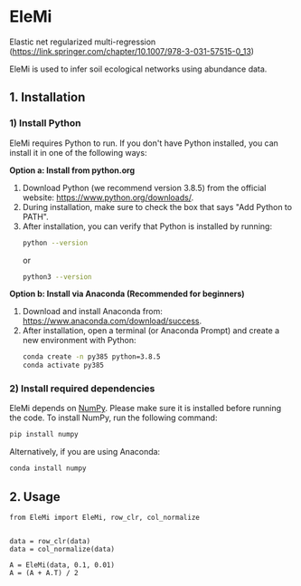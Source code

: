 # EleMi

Elastic net regularized multi-regression (https://link.springer.com/chapter/10.1007/978-3-031-57515-0_13)

EleMi is used to infer soil ecological networks using abundance data.

## 1. Installation

### 1) Install Python
EleMi requires Python to run. If you don't have Python installed, you can install it in one of the following ways:

**Option a: Install from python.org**
1. Download Python (we recommend version 3.8.5) from the official website: https://www.python.org/downloads/.
2. During installation, make sure to check the box that says "Add Python to PATH".
3. After installation, you can verify that Python is installed by running:
   ```sh
   python --version
   ```
   or
   ```sh
   python3 --version
   ```

**Option b: Install via Anaconda (Recommended for beginners)**
1. Download and install Anaconda from: https://www.anaconda.com/download/success.
2. After installation, open a terminal (or Anaconda Prompt) and create a new environment with Python:
   ```sh
   conda create -n py385 python=3.8.5
   conda activate py385
   ```

### 2) Install required dependencies
   EleMi depends on [NumPy](https://numpy.org/). Please make sure it is installed before running the code.
   To install NumPy, run the following command:
   ```sh
   pip install numpy
   ```

   Alternatively, if you are using Anaconda:
   ```sh
   conda install numpy
   ```

## 2. Usage

```
from EleMi import EleMi, row_clr, col_normalize


data = row_clr(data)
data = col_normalize(data)

A = EleMi(data, 0.1, 0.01)
A = (A + A.T) / 2
```
